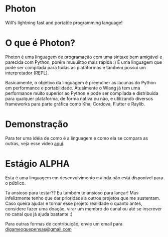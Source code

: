 # Photon
Will's lightning fast and portable programming language!

# O que é Photon?

Photon é uma linguagem de programação com uma sintaxe bem amigável e parecida com Python, porém muuuiitoo mais rápida :)
É uma linguagem que pode ser compilada para todas as plataformas e também possui um interpretador (REPL).

Basicamente, o objetivo da linguagem é preencher as lacunas do Python em performance e portabilidade. Atualmente o Wlang já tem uma performance muito superior ao Python e pode ser compilada e distribuída para qualquer plataforma, de forma nativa ou não, e utilizando diversos frameworks para parte gráfica como Kha, Cordova, Flutter e Raylib.

# Demonstração

Para ter uma idéia de como é a linguagem e como ela se compara as outras, veja esse vídeo [aqui](https://www.youtube.com/watch?v=_8xtTyCTPXI).

# Estágio ALPHA

Esta é uma linguagem em desenvolvimento e ainda não está disponível para o público.

Ta ansioso para testar?? Eu também to ansioso para lançar! Mas infelizmente tenho que dar prioridade a outros projetos que me sustentam. Caso queira ajudar e tornar esse projeto realidade o quanto antes, considere fazer uma doação, virar um membro do canal ou até se inscrever no canal que já ajuda bastante :)

Para outras formas de contribuição, envie um email para digameoquepensas@gmail.com
